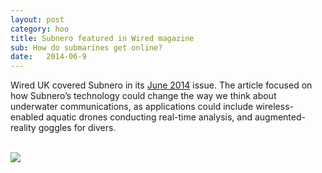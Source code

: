 ```yaml
---
layout: post
category: hoo
title: Subnero featured in Wired magazine
sub: How do submarines get online?
date:   2014-06-9
---
```


Wired UK covered Subnero in its <a href="http://www.wired.co.uk/magazine/archive/2014/06/start/undersea-internet" target="_blank">June 2014</a> issue. The article focused on how Subnero’s technology could change the way we think about underwater communications, as applications could include wireless-enabled aquatic drones conducting real-time analysis, and augmented-reality goggles for divers.

<br>
<img src="{{ site.baseurl }}/images/TheUnderseaInternet.jpg"/>